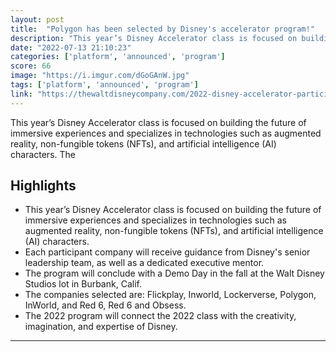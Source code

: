 ```yaml
---
layout: post
title:  "Polygon has been selected by Disney's accelerator program!"
description: "This year’s Disney Accelerator class is focused on building the future of immersive experiences and specializes in technologies such as augmented reality, non-fungible tokens (NFTs), and artificial intelligence (AI) characters. The"
date: "2022-07-13 21:10:23"
categories: ['platform', 'announced', 'program']
score: 66
image: "https://i.imgur.com/dGoGAnW.jpg"
tags: ['platform', 'announced', 'program']
link: "https://thewaltdisneycompany.com/2022-disney-accelerator-participants-announced/"
---
```


This year’s Disney Accelerator class is focused on building the future of immersive experiences and specializes in technologies such as augmented reality, non-fungible tokens (NFTs), and artificial intelligence (AI) characters. The

## Highlights

- This year’s Disney Accelerator class is focused on building the future of immersive experiences and specializes in technologies such as augmented reality, non-fungible tokens (NFTs), and artificial intelligence (AI) characters.
- Each participant company will receive guidance from Disney's senior leadership team, as well as a dedicated executive mentor.
- The program will conclude with a Demo Day in the fall at the Walt Disney Studios lot in Burbank, Calif.
- The companies selected are: Flickplay, Inworld, Lockerverse, Polygon, InWorld, and Red 6, Red 6 and Obsess.
- The 2022 program will connect the 2022 class with the creativity, imagination, and expertise of Disney.

---
